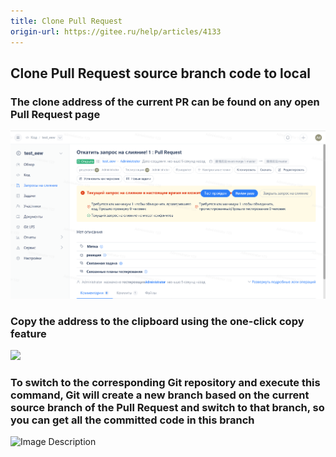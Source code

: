 ```yaml
---
title: Clone Pull Request
origin-url: https://gitee.ru/help/articles/4133
---
```



## Clone Pull Request source branch code to local

### **The clone address of the current PR can be found on any open Pull Request page**

![Image Description](../../../../../assets/image171.png)

### **Copy the address to the clipboard using the one-click copy feature**

![](../../../../base/pullrequest/%E5%85%8B%E9%9A%86PullRequest.assets/image.png)

### **To switch to the corresponding Git repository and execute this command, Git will create a new branch based on the current source branch of the Pull Request and switch to that branch, so you can get all the committed code in this branch**

![Image Description](./assets/16114241_bgum.png)